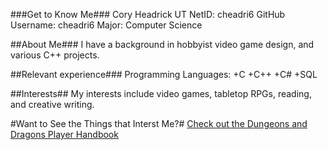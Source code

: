 ###Get to Know Me###
Cory Headrick
UT NetID: cheadri6
GitHub Username: cheadri6
Major: Computer Science

##About Me###
I have a background in hobbyist video game design, and various C++ projects.

##Relevant experience###
Programming Languages:
+C
+C++
+C#
+SQL

##Interests##
My interests include video games, tabletop RPGs, reading, and creative writing.

#Want to See the Things that Interst Me?#
[Check out the Dungeons and Dragons Player Handbook](https://5e.tools/book.html#phb)
